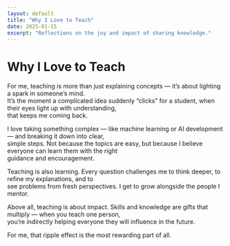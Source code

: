 ```yaml
---
layout: default
title: "Why I Love to Teach"
date: 2025-01-15
excerpt: "Reflections on the joy and impact of sharing knowledge."
---
```


# Why I Love to Teach

For me, teaching is more than just explaining concepts — it’s about lighting a spark in someone’s mind.  
It’s the moment a complicated idea suddenly “clicks” for a student, when their eyes light up with understanding,  
that keeps me coming back.

I love taking something complex — like machine learning or AI development — and breaking it down into clear,  
simple steps. Not because the topics are easy, but because I believe everyone can learn them with the right  
guidance and encouragement.

Teaching is also learning. Every question challenges me to think deeper, to refine my explanations, and to  
see problems from fresh perspectives. I get to grow alongside the people I mentor.

Above all, teaching is about impact. Skills and knowledge are gifts that multiply — when you teach one person,  
you’re indirectly helping everyone they will influence in the future.

For me, that ripple effect is the most rewarding part of all.